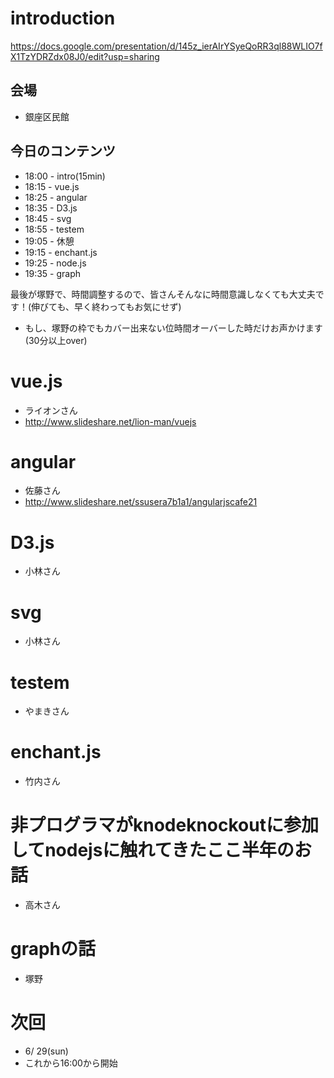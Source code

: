 # introduction

https://docs.google.com/presentation/d/145z_ierAIrYSyeQoRR3ql88WLIO7fX1TzYDRZdx08J0/edit?usp=sharing

## 会場

- 銀座区民館

## 今日のコンテンツ

- 18:00 - intro(15min)
- 18:15 - vue.js
- 18:25 - angular
- 18:35 - D3.js
- 18:45 - svg
- 18:55 - testem
- 19:05 - 休憩
- 19:15 - enchant.js
- 19:25 - node.js
- 19:35 - graph


最後が塚野で、時間調整するので、皆さんそんなに時間意識しなくても大丈夫です！(伸びても、早く終わってもお気にせず)

- もし、塚野の枠でもカバー出来ない位時間オーバーした時だけお声かけます(30分以上over)

# vue.js

- ライオンさん
- http://www.slideshare.net/lion-man/vuejs

# angular

- 佐藤さん
- http://www.slideshare.net/ssusera7b1a1/angularjscafe21

# D3.js

- 小林さん

# svg

- 小林さん

# testem

- やまきさん

# enchant.js

- 竹内さん

# 非プログラマがknodeknockoutに参加してnodejsに触れてきたここ半年のお話

- 高木さん


# graphの話


- 塚野



# 次回

- 6/ 29(sun)
- これから16:00から開始

